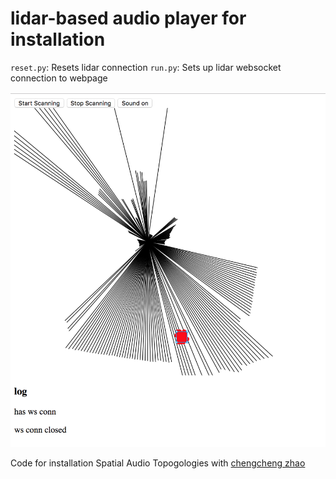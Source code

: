 lidar-based audio player for installation
====

`reset.py`: Resets lidar connection
`run.py`: Sets up lidar websocket connection to webpage

![Prototype interface demo](/screenshots/prototype-demo.png)

Code for installation Spatial Audio Topogologies with [chengcheng zhao](http://www.chengchengzhao.com/)

